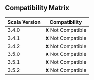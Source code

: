## Compatibility Matrix
| Scala Version | Compatibility |
|---------------|---------------|
| 3.4.0         | ❌ Not Compatible |
| 3.4.1         | ❌ Not Compatible |
| 3.4.2         | ❌ Not Compatible |
| 3.5.0         | ❌ Not Compatible |
| 3.5.1         | ❌ Not Compatible |
| 3.5.2         | ❌ Not Compatible |
